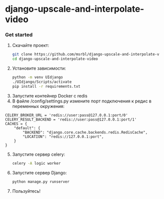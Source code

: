 # django-upscale-and-interpolate-video

### Get started

1. Скачайте проект:
    ```bash
    git clone https://github.com/msrbl/django-upscale-and-interpolate-video
    cd django-upscale-and-interpolate-video
2. Установите зависимости:
    ```bash
    python -m venv UIdjango
    ./UIdjango/Scripts/activate
    pip install -r requirements.txt
3. Запустите контейнер Docker с redis
4. В файле /config/settings.py измените порт подключения к редис в переменных окружения:
```
CELERY_BROKER_URL = 'redis://user:pass@127.0.0.1:port/0'
CELERY_RESULT_BACKEND = 'redis://user:pass@127.0.0.1:port/1'
CACHES = {
    "default": {
        "BACKEND": "django.core.cache.backends.redis.RedisCache",
        "LOCATION": "redis://127.0.0.1:port",
    }
}
```
5. Запустите сервер celery:
    ```bash
    celery -A logic worker
6. Запустите сервер Django:
    ```bash
    python manage.py runserver
7. Пользуйтесь!
